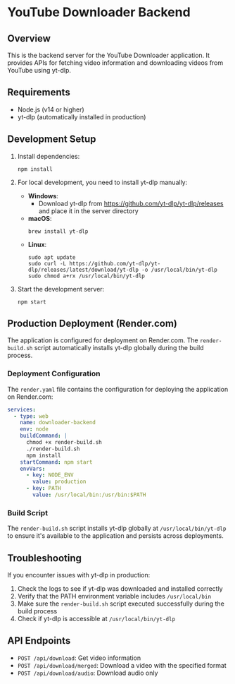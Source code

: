 # YouTube Downloader Backend

## Overview
This is the backend server for the YouTube Downloader application. It provides APIs for fetching video information and downloading videos from YouTube using yt-dlp.

## Requirements
- Node.js (v14 or higher)
- yt-dlp (automatically installed in production)

## Development Setup

1. Install dependencies:
   ```
   npm install
   ```

2. For local development, you need to install yt-dlp manually:
   - **Windows**: 
     - Download yt-dlp from https://github.com/yt-dlp/yt-dlp/releases and place it in the server directory
   - **macOS**: 
     ```
     brew install yt-dlp
     ```
   - **Linux**: 
     ```
     sudo apt update
     sudo curl -L https://github.com/yt-dlp/yt-dlp/releases/latest/download/yt-dlp -o /usr/local/bin/yt-dlp
     sudo chmod a+rx /usr/local/bin/yt-dlp
     ```

3. Start the development server:
   ```
   npm start
   ```

## Production Deployment (Render.com)

The application is configured for deployment on Render.com. The `render-build.sh` script automatically installs yt-dlp globally during the build process.

### Deployment Configuration

The `render.yaml` file contains the configuration for deploying the application on Render.com:

```yaml
services:
  - type: web
    name: downloader-backend
    env: node
    buildCommand: |
      chmod +x render-build.sh
      ./render-build.sh
      npm install
    startCommand: npm start
    envVars:
      - key: NODE_ENV
        value: production
      - key: PATH
        value: /usr/local/bin:/usr/bin:$PATH
```

### Build Script

The `render-build.sh` script installs yt-dlp globally at `/usr/local/bin/yt-dlp` to ensure it's available to the application and persists across deployments.

## Troubleshooting

If you encounter issues with yt-dlp in production:

1. Check the logs to see if yt-dlp was downloaded and installed correctly
2. Verify that the PATH environment variable includes `/usr/local/bin`
3. Make sure the `render-build.sh` script executed successfully during the build process
4. Check if yt-dlp is accessible at `/usr/local/bin/yt-dlp`

## API Endpoints

- `POST /api/download`: Get video information
- `POST /api/download/merged`: Download a video with the specified format
- `POST /api/download/audio`: Download audio only